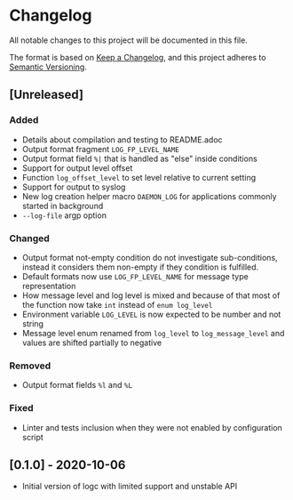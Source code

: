 # Changelog
All notable changes to this project will be documented in this file.

The format is based on [Keep a Changelog](https://keepachangelog.com/en/1.0.0/),
and this project adheres to [Semantic Versioning](https://semver.org/spec/v2.0.0.html).

## [Unreleased]
### Added
- Details about compilation and testing to README.adoc
- Output format fragment `LOG_FP_LEVEL_NAME`
- Output format field `%|` that is handled as "else" inside conditions
- Support for output level offset
- Function `log_offset_level` to set level relative to current setting
- Support for output to syslog
- New log creation helper macro `DAEMON_LOG` for applications commonly started in
  background
- `--log-file` argp option

### Changed
- Output format not-empty condition do not investigate sub-conditions, instead it
  considers them non-empty if they condition is fulfilled.
- Default formats now use `LOG_FP_LEVEL_NAME` for message type representation
- How message level and log level is mixed and because of that most of the
  function now take `int` instead of `enum log_level`
- Environment variable `LOG_LEVEL` is now expected to be number and not string
- Message level enum renamed from `log_level` to `log_message_level` and values
  are shifted partially to negative

### Removed
- Output format fields `%l` and `%L`


### Fixed
- Linter and tests inclusion when they were not enabled by configuration script


## [0.1.0] - 2020-10-06
- Initial version of logc with limited support and unstable API
